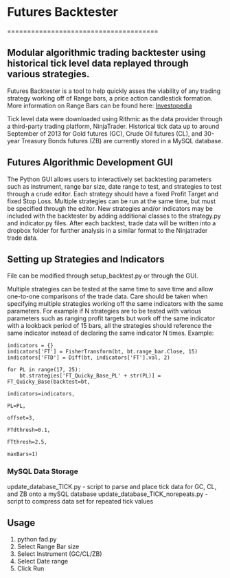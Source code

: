 # Futures Backtester
======================================
## Modular algorithmic trading backtester using historical tick level data replayed through various strategies.

Futures Backtester is a tool to help quickly asses the viability of any trading strategy working off of Range bars, a price action candlestick formation. More information on Range Bars can be found here: [Investopedia](http://www.investopedia.com/articles/trading/10/range-bar-charts-different-view.asp)

Tick level data were downloaded using Rithmic as the data provider through a third-party trading platform, NinjaTrader. Historical tick data up to around September of 2013 for Gold futures (GC), Crude Oil futures (CL), and 30-year Treasury Bonds futures (ZB) are currently stored in a MySQL database.

## Futures Algorithmic Development GUI 
The Python GUI allows users to interactively set backtesting parameters such as instrument, range bar size, date range to test, and strategies to test through a crude editor. Each strategy should have a fixed Profit Target and fixed Stop Loss. Multiple strategies can be run at the same time, but must be specified through the editor. New strategies and/or indicators may be included with the backtester by adding additional classes to the strategy.py and indicator.py files. After each backtest, trade data will be written into a dropbox folder for further analysis in a similar format to the Ninjatrader trade data.

## Setting up Strategies and Indicators
File can be modified through setup_backtest.py or through the GUI.

Multiple strategies can be tested at the same time to save time and allow one-to-one comparisons of the trade data. Care should be taken when specifying multiple strategies working off the same indicators with the same parameters. For example if N strategies are to be tested with various parameters such as ranging profit targets but work off the same indicator with a lookback period of 15 bars, all the strategies should reference the same indicator instead of declaring the same indicator N times.
Example:
```
indicators = {}
indicators['FT'] = FisherTransform(bt, bt.range_bar.Close, 15)
indicators['FTD'] = Diff(bt, indicators['FT'].val, 2)

for PL in range(17, 25):
    bt.strategies['FT_Quicky_Base_PL' + str(PL)] = FT_Quicky_Base(backtest=bt,
                                                                  indicators=indicators,
                                                                  PL=PL,
                                                                  offset=3,
                                                                  FTdthresh=0.1,
                                                                  FTthresh=2.5,
                                                                  maxBars=1)
```

### MySQL Data Storage
update_database_TICK.py - script to parse and place tick data for GC, CL, and ZB onto a mySQL database
update_database_TICK_norepeats.py - script to compress data set for repeated tick values

## Usage
1. python fad.py
2. Select Range Bar size
3. Select Instrument (GC/CL/ZB)
4. Select Date range
5. Click Run

